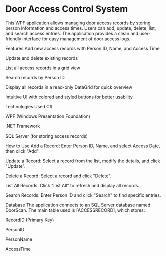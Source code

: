 # Door Access Control System

This WPF application allows managing door access records by storing person information and access times. Users can add, update, delete, list, and search access entries. The application provides a clean and user-friendly interface for easy management of door access logs.

Features
Add new access records with Person ID, Name, and Access Time

Update and delete existing records

List all access records in a grid view

Search records by Person ID

Display all records in a read-only DataGrid for quick overview

Intuitive UI with colored and styled buttons for better usability

Technologies Used
C#

WPF (Windows Presentation Foundation)

.NET Framework

SQL Server (for storing access records)

How to Use
Add a Record: Enter Person ID, Name, and select Access Date, then click "Add".

Update a Record: Select a record from the list, modify the details, and click "Update".

Delete a Record: Select a record and click "Delete".

List All Records: Click "List All" to refresh and display all records.

Search Records: Enter Person ID and click "Search" to find specific entries.

Database
The application connects to an SQL Server database named DoorScan. The main table used is [ACCESSRECORD], which stores:

RecordID (Primary Key)

PersonID

PersonName

AccessTime
